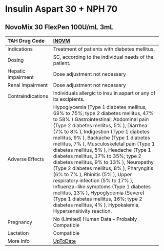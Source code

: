 # Insulin Aspart 30 + NPH 70

## NovoMix 30 FlexPen 100U/mL 3mL

| TAH Drug Code      | [INOVM](https://www.tahsda.org.tw/drugs/hissearch.php?drug_code=INOVM)                                                                                                                                                                                                                                                                                                                                                                                                                                                                                                                                                                                                                                                                        |
|:-------------------|:----------------------------------------------------------------------------------------------------------------------------------------------------------------------------------------------------------------------------------------------------------------------------------------------------------------------------------------------------------------------------------------------------------------------------------------------------------------------------------------------------------------------------------------------------------------------------------------------------------------------------------------------------------------------------------------------------------------------------------------------|
| Indications        | Treatment of patients with diabetes mellitus.                                                                                                                                                                                                                                                                                                                                                                                                                                                                                                                                                                                                                                                                                                 |
| Dosing             | SC, according to the individual needs of the patient.                                                                                                                                                                                                                                                                                                                                                                                                                                                                                                                                                                                                                                                                                         |
| Hepatic Impairment | Dose adjustment not necessary                                                                                                                                                                                                                                                                                                                                                                                                                                                                                                                                                                                                                                                                                                                 |
| Renal Impairment   | Dose adjustment not necessary                                                                                                                                                                                                                                                                                                                                                                                                                                                                                                                                                                                                                                                                                                                 |
| Contraindications  | Individuals allergic to insulin aspart or any of its excipients.                                                                                                                                                                                                                                                                                                                                                                                                                                                                                                                                                                                                                                                                              |
| Adverse Effects    | Hypoglycemia (Type 1 diabetes mellitus, 69% to 75%; type 2 diabetes mellitus, 47% to 58% ) Gastrointestinal: Abdominal pain (Type 2 diabetes mellitus, 5% ), Diarrhea (7% to 8% ), Indigestion (Type 1 diabetes mellitus, 9% ), Backache (Type 1 diabetes mellitus, 7% ), Musculoskeletal pain (Type 1 diabetes mellitus, 5% ), Headache (Type 1 diabetes mellitus, 17% to 35%; type 2 diabetes mellitus, 9% to 13% ), Neuropathy (Type 2 diabetes mellitus, 8% ), Pharyngitis (6% to 7% ), Rhinitis (5% ), Upper respiratory infection (5% to 17% ), Influenza-like symptoms (Type 1 diabetes mellitus, 13% ), Hypoglycemia (Severe) (Type 1 diabetes mellitus, 16%; type 2 diabetes mellitus, 4% ), Hypokalemia, Hypersensitivity reaction. |
| Pregnancy          | No (Limited) Human Data – Probably Compatible                                                                                                                                                                                                                                                                                                                                                                                                                                                                                                                                                                                                                                                                                                 |
| Lactation          | Compatible                                                                                                                                                                                                                                                                                                                                                                                                                                                                                                                                                                                                                                                                                                                                    |
| More Info          | [UpToDate](https://www.uptodate.com/contents/insulin-aspart-30-and-nph-70-drug-information)                                                                                                                                                                                                                                                                                                                                                                                                                                                                                                                                                                                                                                                   |

